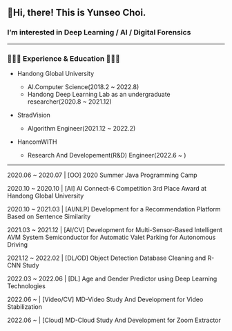## 👋Hi, there! This is Yunseo Choi.


### I’m interested in Deep Learning / AI / Digital Forensics

---

### **👩🏻‍💻 Experience & Education 👩🏻‍💻**

- Handong Global University
    - AI.Computer Science(2018.2 ~ 2022.8)
    - Handong Deep Learning Lab as an undergraduate researcher(2020.8 ~ 2021.12)


    
- StradVision
    - Algorithm Engineer(2021.12 ~ 2022.2)


    
- HancomWITH
    - Research And Developement(R&D) Engineer(2022.6 ~ )

    
---

2020.06 ~ 2020.07 | [OO] 2020 Summer Java Programming Camp

2020.10 ~ 2020.10 | [AI] AI Connect-6 Competition 3rd Place Award at Handong Global University

2020.10 ~ 2021.03 | [AI/NLP] Development for a Recommendation Platform Based on Sentence Similarity

2021.03 ~ 2021.12 |  [AI/CV] Development for Multi-Sensor-Based Intelligent AVM System Semiconductor for Automatic Valet Parking for Autonomous Driving

2021.12 ~ 2022.02 | [DL/OD] Object Detection Database Cleaning and R-CNN Study

2022.03 ~ 2022.06 | [DL] Age and Gender Predictor using Deep Learning Technologies

2022.06  ~         | [Video/CV] MD-Video Study And Development for Video Stabilization

2022.06  ~         | [Cloud] MD-Cloud Study And Development for Zoom Extractor
